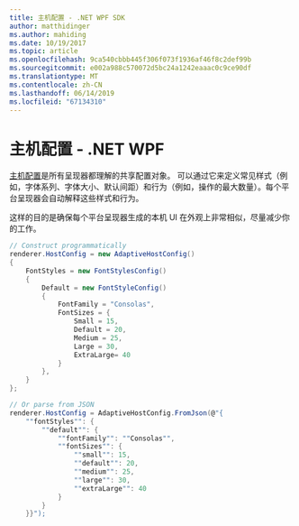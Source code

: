 ```yaml
---
title: 主机配置 - .NET WPF SDK
author: matthidinger
ms.author: mahiding
ms.date: 10/19/2017
ms.topic: article
ms.openlocfilehash: 9ca540cbbb445f306f073f1936af46f8c2def99b
ms.sourcegitcommit: e002a988c570072d5bc24a1242eaaac0c9ce90df
ms.translationtype: MT
ms.contentlocale: zh-CN
ms.lasthandoff: 06/14/2019
ms.locfileid: "67134310"
---
```

# <a name="host-config---net-wpf"></a>主机配置 - .NET WPF

[主机配置](../../../rendering-cards/host-config.md)是所有呈现器都理解的共享配置对象。 可以通过它来定义常见样式（例如，字体系列、字体大小、默认间距）和行为（例如，操作的最大数量）。每个平台呈现器会自动解释这些样式和行为。 

这样的目的是确保每个平台呈现器生成的本机 UI 在外观上非常相似，尽量减少你的工作。

```csharp
// Construct programmatically
renderer.HostConfig = new AdaptiveHostConfig()
{
    FontStyles = new FontStylesConfig()
    {
        Default = new FontStyleConfig()
        {
            FontFamily = "Consolas",
            FontSizes = {
                Small = 15,
                Default = 20,
                Medium = 25,
                Large = 30,
                ExtraLarge= 40
            }
        },
    }
};

// Or parse from JSON
renderer.HostConfig = AdaptiveHostConfig.FromJson(@"{
    ""fontStyles"": {
        ""default"": {
            ""fontFamily"": ""Consolas"",
            ""fontSizes"": {
                ""small"": 15,
                ""default"": 20,
                ""medium"": 25,
                ""large"": 30,
                ""extraLarge"": 40
            }
        }
    }}");
```
